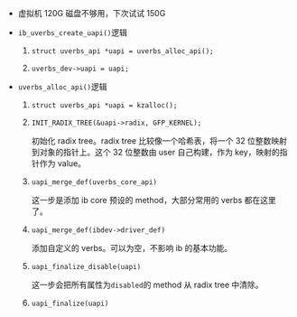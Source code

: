 * 虚拟机 120G 磁盘不够用，下次试试 150G

* `ib_uverbs_create_uapi()`逻辑

    1. `struct uverbs_api *uapi = uverbs_alloc_api();`

    2. `uverbs_dev->uapi = uapi;`

* `uverbs_alloc_api()`逻辑

    1. `struct uverbs_api *uapi = kzalloc();`

    2. `INIT_RADIX_TREE(&uapi->radix, GFP_KERNEL);`

        初始化 radix tree。radix tree 比较像一个哈希表，将一个 32 位整数映射到对象的指针上。这个 32 位整数由 user 自己构建，作为 key，映射的指针作为 value。

    3. `uapi_merge_def(uverbs_core_api)`

        这一步是添加 ib core 预设的 method，大部分常用的 verbs 都在这里了。

    4. `uapi_merge_def(ibdev->driver_def)`

        添加自定义的 verbs。可以为空，不影响 ib 的基本功能。

    5. `uapi_finalize_disable(uapi)`

        这一步会把所有属性为`disabled`的 method 从 radix tree 中清除。

    6. `uapi_finalize(uapi)`